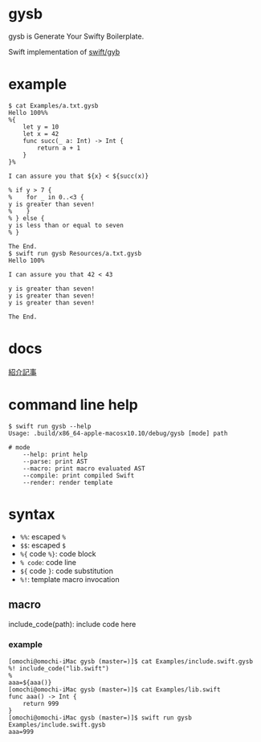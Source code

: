 # gysb

gysb is Generate Your Swifty Boilerplate.

Swift implementation of [swift/gyb](https://github.com/apple/swift/blob/master/utils/gyb.py)

# example

```
$ cat Examples/a.txt.gysb 
Hello 100%%
%{
    let y = 10
    let x = 42
    func succ(_ a: Int) -> Int {
        return a + 1
    }
}%

I can assure you that ${x} < ${succ(x)}

% if y > 7 {
%    for _ in 0..<3 {
y is greater than seven!
%    }
% } else {
y is less than or equal to seven
% }

The End.
$ swift run gysb Resources/a.txt.gysb 
Hello 100%

I can assure you that 42 < 43

y is greater than seven!
y is greater than seven!
y is greater than seven!

The End.
```

# docs

[紹介記事](https://qiita.com/omochimetaru/items/422ddd04e95c55dd3833)

# command line help

```
$ swift run gysb --help
Usage: .build/x86_64-apple-macosx10.10/debug/gysb [mode] path

# mode
    --help: print help
    --parse: print AST
    --macro: print macro evaluated AST
    --compile: print compiled Swift
    --render: render template
```

# syntax

- `%%`: escaped `%`
- `$$`: escaped `$`
- `%{` code `%}`: code block
- `% code`: code line
- `${` code `}`: code substitution
- `%!`: template macro invocation

## macro

include_code(path): include code here

### example

```
[omochi@omochi-iMac gysb (master=)]$ cat Examples/include.swift.gysb 
%! include_code("lib.swift")
%
aaa=${aaa()}
[omochi@omochi-iMac gysb (master=)]$ cat Examples/lib.swift 
func aaa() -> Int {
	return 999
}
[omochi@omochi-iMac gysb (master=)]$ swift run gysb Examples/include.swift.gysb 
aaa=999
```




